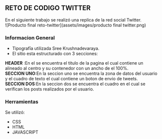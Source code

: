 ## **RETO DE CODIGO TWITTER**  
En el siguiente trabajo se realizó una replica de la red social Twitter.  
![Producto final reto-twitter](assets/images/producto final twitter.png)
### Informacion General
- Tipografīa utilizada Sree Krushnadevaraya.
- El sitio esta estructurado con 3 secciones:  

 **HEADER** :En el se encuentra el titulo de la pagina el cual contiene un alineado al centro y su contenedor con un ancho de el 100%.  
 **SECCION UNO**:En la seccion uno se encuentra la zona de datos del usuario y el cuadro de texto el cual contiene un boton de envio de tweets.  
 **SECCION DOS**:En la seccion dos se encuentra el cuadro en el cual se verifican los posts realizados por el usuario.

### Herramientas  
Se utilizó:
- CSS  
- HTML  
- JAVASCRIPT  
